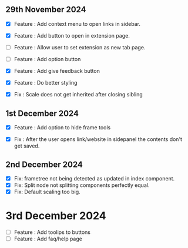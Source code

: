 ## 29th November 2024
- [x] Feature : Add context menu to open links in sidebar.
- [x] Feature : Add button to open in extension page.
- [ ] Feature : Allow user to set extension as new tab page.
- [ ] Feature : Add option button
- [x] Feature : Add give feedback button
- [x] Feature : Do better styling
- [x] Fix : Scale does not get inherited after closing sibling


## 1st December 2024
- [x] Feature : Add option to hide frame tools
- [x] Fix : After the user opens link/website in sidepanel the contents don't get saved.


## 2nd December 2024
- [x] Fix: frametree not being detected as updated in index component. 
- [x] Fix: Split node not splitting components perfectly equal.
- [x] Fix: Default scaling too big.

# 3rd December 2024
- [ ] Feature : Add toolips to buttons
- [ ] Feature : Add faq/help page